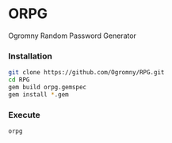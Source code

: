 # ORPG
Ogromny Random Password Generator

### Installation
```sh
git clone https://github.com/Ogromny/RPG.git
cd RPG
gem build orpg.gemspec
gem install *.gem
```

### Execute
```sh
orpg
```
